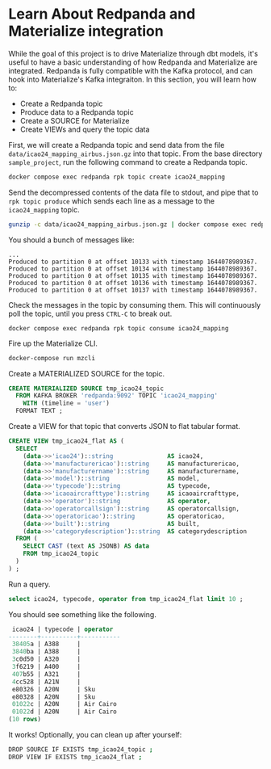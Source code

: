 # Learn About Redpanda and Materialize integration

While the goal of this project is to drive Materialize through dbt models, it's useful to
have a basic understanding of how Redpanda and Materialize are integrated. Redpanda is fully compatible
with the Kafka protocol, and can hook into Materialize's Kafka integraiton. In this section,
you will learn how to:
- Create a Redpanda topic
- Produce data to a Redpanda topic
- Create a SOURCE for Materialize
- Create VIEWs and query the topic data

First, we will create a Redpanda topic and send data from the file `data/icao24_mapping_airbus.json.gz`
into that topic. From the base directory `sample_project`, run the following command to create a Redpanda topic.

```bash
docker compose exec redpanda rpk topic create icao24_mapping
```

Send the decompressed contents of the data file to stdout, and pipe that to `rpk topic produce` which
sends each line as a message to the `icao24_mapping` topic.

```bash
gunzip -c data/icao24_mapping_airbus.json.gz | docker compose exec redpanda rpk topic produce icao24_mapping
```

You should a bunch of messages like:
```
...
Produced to partition 0 at offset 10133 with timestamp 1644078989367.
Produced to partition 0 at offset 10134 with timestamp 1644078989367.
Produced to partition 0 at offset 10135 with timestamp 1644078989367.
Produced to partition 0 at offset 10136 with timestamp 1644078989367.
Produced to partition 0 at offset 10137 with timestamp 1644078989367.
```

Check the messages in the topic by consuming them.
This will continuously poll the topic, until you press `CTRL-C` to break out.

```
docker compose exec redpanda rpk topic consume icao24_mapping
```

Fire up the Materialize CLI.

```bash
docker-compose run mzcli
```

Create a MATERIALIZED SOURCE for the topic.

```sql
CREATE MATERIALIZED SOURCE tmp_icao24_topic
  FROM KAFKA BROKER 'redpanda:9092' TOPIC 'icao24_mapping'
    WITH (timeline = 'user')
  FORMAT TEXT ;
```

Create a VIEW for that topic that converts JSON to flat tabular format.

```sql
CREATE VIEW tmp_icao24_flat AS (
  SELECT
    (data->>'icao24')::string               AS icao24,
    (data->>'manufacturericao')::string     AS manufacturericao,
    (data->>'manufacturername')::string     AS manufacturername,
    (data->>'model')::string                AS model,
    (data->>'typecode')::string             AS typecode,
    (data->>'icaoaircrafttype')::string     AS icaoaircrafttype,
    (data->>'operator')::string             AS operator,
    (data->>'operatorcallsign')::string     AS operatorcallsign,
    (data->>'operatoricao')::string         AS operatoricao,
    (data->>'built')::string                AS built,
    (data->>'categorydescription')::string  AS categorydescription
  FROM (
    SELECT CAST (text AS JSONB) AS data
    FROM tmp_icao24_topic
  )
) ;
```

Run a query.

```sql
select icao24, typecode, operator from tmp_icao24_flat limit 10 ;
```

You should see something like the following.

```sql
 icao24 | typecode | operator
--------+----------+-----------
 38405a | A388     |
 3840ba | A388     |
 3c0d50 | A320     |
 3f6219 | A400     |
 407b55 | A321     |
 4cc528 | A21N     |
 e80326 | A20N     | Sku
 e80328 | A20N     | Sku
 01022c | A20N     | Air Cairo
 01022d | A20N     | Air Cairo
(10 rows)
```

It works! Optionally, you can clean up after yourself:

```bash
DROP SOURCE IF EXISTS tmp_icao24_topic ;
DROP VIEW IF EXISTS tmp_icao24_flat ;
```

